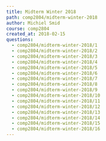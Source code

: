 ```yaml
---
title: Midterm Winter 2018
path: comp2804/midterm-winter-2018
author: Michiel Smid
course: comp2804
created_at: 2018-02-15
questions:
  - comp2804/midterm-winter-2018/1
  - comp2804/midterm-winter-2018/2
  - comp2804/midterm-winter-2018/3
  - comp2804/midterm-winter-2018/4
  - comp2804/midterm-winter-2018/5
  - comp2804/midterm-winter-2018/6
  - comp2804/midterm-winter-2018/7
  - comp2804/midterm-winter-2018/8
  - comp2804/midterm-winter-2018/9
  - comp2804/midterm-winter-2018/10
  - comp2804/midterm-winter-2018/11
  - comp2804/midterm-winter-2018/12
  - comp2804/midterm-winter-2018/13
  - comp2804/midterm-winter-2018/14
  - comp2804/midterm-winter-2018/15
  - comp2804/midterm-winter-2018/16
---
```

